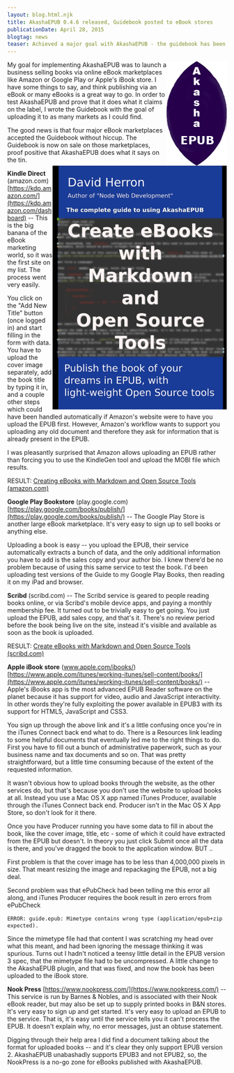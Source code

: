 ```yaml
---
layout: blog.html.njk
title: AkashaEPUB 0.4.6 released, Guidebook posted to eBook stores
publicationDate: April 28, 2015
blogtag: news
teaser: Achieved a major goal with AkashaEPUB - the guidebook has been successfully uploaded to several online eBook marketplaces.
---
```


<img src="/akashaepub-logo.jpg" align="right"/>My goal for implementing AkashaEPUB was to launch a business selling books via online eBook marketplaces like Amazon or Google Play or Apple's iBook store.  I have some things to say, and think publishing via an eBook or many eBooks is a great way to go.  In order to test AkashaEPUB and prove that it does what it claims on the label, I wrote the Guidebook with the goal of uploading it to as many markets as I could find.

<img src="/akashaepub-guide-cover.jpg" align="right" style="max-width: 400px;"/>The good news is that four major eBook marketplaces accepted the Guidebook without hiccup.  The Guidebook is now on sale on those marketplaces, proof positive that AkashaEPUB does what it says on the tin.

**Kindle Direct** (amazon.com) [https://kdp.amazon.com/](https://kdp.amazon.com/dashboard) -- This is the big banana of the eBook marketing world, so it was the first site on my list.  The process went very easily.  

You click on the "Add New Title" button (once logged in) and start filling in the form with data.  You have to upload the cover image separately, add the book title by typing it in, and a couple other steps which could have been handled automatically if Amazon's website were to have you upload the EPUB first.  However, Amazon's workflow wants to support you uploading any old document and therefore they ask for information that is already present in the EPUB.

I was pleasantly surprised that Amazon allows uploading an EPUB rather than forcing you to use the KindleGen tool and upload the MOBI file which results.  

RESULT: <a rel="nofollow" href="http://www.amazon.com/gp/product/B00WTKDH72/ref=as_li_tl?ie=UTF8&camp=1789&creative=390957&creativeASIN=B00WTKDH72&linkCode=as2&tag=thereikipage&linkId=KNAHZZXXUDREI7YJ">Creating eBooks with Markdown and Open Source Tools (amazon.com)</a>


**Google Play Bookstore** (play.google.com) [https://play.google.com/books/publish/](https://play.google.com/books/publish/) -- The Google Play Store is another large eBook marketplace.  It's very easy to sign up to sell books or anything else.

Uploading a book is easy -- you upload the EPUB, their service automatically extracts a bunch of data, and the only additional information you have to add is the sales copy and your author bio.  I knew there'd be no problem because of using this same service to test the book.  I'd been uploading test versions of the Guide to my Google Play Books, then reading it on my iPad and browser.

**Scribd** (scribd.com) -- The Scribd service is geared to people reading books online, or via Scribd's mobile device apps, and paying a monthly membership fee.  It turned out to be trivially easy to get going.  You just upload the EPUB, add sales copy, and that's it.  There's no review period before the book being live on the site, instead it's visible and available as soon as the book is uploaded.

RESULT: <a href="https://www.scribd.com/doc/263453449/Create-eBooks-with-Markdown-and-Open-Source-Tools" rel="nofollow">Create eBooks with Markdown and Open Source Tools (scribd.com)</a>

**Apple iBook store** (www.apple.com/ibooks/) [https://www.apple.com/itunes/working-itunes/sell-content/books/](https://www.apple.com/itunes/working-itunes/sell-content/books/) -- Apple's iBooks app is the most advanced EPUB Reader software on the planet because it has support for video, audio and JavaScript interactivity.  In other words they're fully exploiting the power available in EPUB3 with its support for HTML5, JavaScript and CSS3.  

You sign up through the above link and it's a little confusing once you're in the iTunes Connect back end what to do.  There is a Resources link leading to some helpful documents that eventually led me to the right things to do.  First you have to fill out a bunch of administrative paperwork, such as your business name and tax documents and so on.  That was pretty straightforward, but a little time consuming because of the extent of the requested information.

It wasn't obvious how to upload books through the website, as the other services do, but that's because you don't use the website to upload books at all.  Instead you use a Mac OS X app named iTunes Producer, available through the iTunes Connect back end.  Producer isn't in the Mac OS X App Store, so don't look for it there.

Once you have Producer running you have some data to fill in about the book, like the cover image, title, etc - some of which it could have extracted from the EPUB but doesn't.  In theory you just click Submit once all the data is there, and you've dragged the book to the application window.  BUT ..

First problem is that the cover image has to be less than 4,000,000 pixels in size.  That meant resizing the image and repackaging the EPUB, not a big deal.

Second problem was that ePubCheck had been telling me this error all along, and iTunes Producer requires the book result in zero errors from ePubCheck

```
ERROR: guide.epub: Mimetype contains wrong type (application/epub+zip expected).
```

Since the mimetype file had that content I was scratching my head over what this meant, and had been ignoring the message thinking it was spurious.  Turns out I hadn't noticed a teensy little detail in the EPUB version 3 spec, that the mimetype file had to be uncompressed.  A little change to the AkashaEPUB plugin, and that was fixed, and now the book has been uploaded to the iBook store.

**Nook Press** [https://www.nookpress.com/](https://www.nookpress.com/) -- This service is run by Barnes & Nobles, and is associated with their Nook eBook reader, but may also be set up to supply printed books in B&N stores.  It's very easy to sign up and get started.  It's very easy to upload an EPUB to the service.  That is, it's easy until the service tells you it can't process the EPUB.  It doesn't explain why, no error messages, just an obtuse statement.

Digging through their help area I did find a document talking about the format for uploaded books -- and it's clear they only support EPUB version 2.  AkashaEPUB unabashadly supports EPUB3 and not EPUB2, so, the NookPress is a no-go zone for eBooks published with AkashaEPUB.
